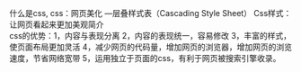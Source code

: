 什么是css,
css：网页美化
       —层叠样式表（Cascading Style Sheet）
Css样式：让网页看起来更加美观简介  
  css的优势：1，内容与表现分离   2，内容的表现统一，容易修改    3，丰富的样式，使页面布局更加灵活      4，减少网页的代码量，增加网页的浏览器，增加网页的浏览速度，节省网络宽带   5，运用独立于页面的css，有利于网页被搜索引擎收录。
